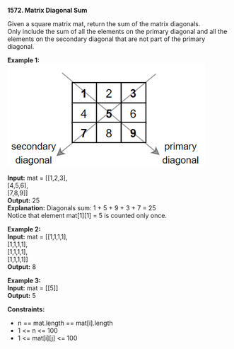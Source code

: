 **1572. Matrix Diagonal Sum**  

Given a square matrix mat, return the sum of the matrix diagonals.  
Only include the sum of all the elements on the primary diagonal and all the elements on the secondary diagonal that are not part of the primary diagonal.  

**Example 1:**  
![img.png](img.png)  

**Input:** mat = [[1,2,3],  
[4,5,6],  
[7,8,9]]  
**Output:** 25  
**Explanation:** Diagonals sum: 1 + 5 + 9 + 3 + 7 = 25  
Notice that element mat[1][1] = 5 is counted only once.  

**Example 2:**  
**Input:** mat = [[1,1,1,1],  
[1,1,1,1],  
[1,1,1,1],  
[1,1,1,1]]  
**Output:** 8  

**Example 3:**  
**Input:** mat = [[5]]  
**Output:** 5    

**Constraints:**  
- n == mat.length == mat[i].length
- 1 <= n <= 100
- 1 <= mat[i][j] <= 100